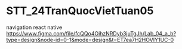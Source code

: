 # STT_24TranQuocVietTuan05
navigation react native
https://www.figma.com/file/fcQQo4OihzNRDyb3juTgJh/Lab_04_a_b?type=design&node-id=0-1&mode=design&t=ET7ea7H2HOVIY1UC-0
